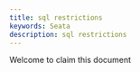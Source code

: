 ```yaml
---
title: sql restrictions
keywords: Seata
description: sql restrictions
---
```


Welcome to claim this document